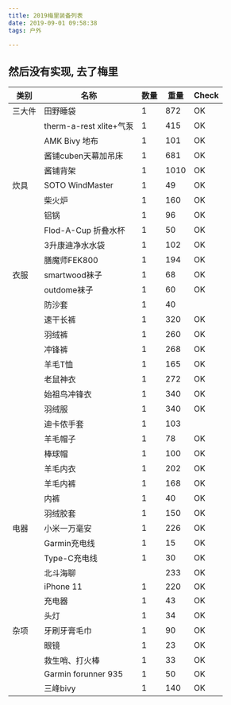 ```yaml
---
title: 2019梅里装备列表
date: 2019-09-01 09:58:38
tags: 户外

---
```


## 然后没有实现, 去了梅里

| 类别   | 名称                    | 数量 | 重量 | Check |
| ------ | ----------------------- | ---- | ---- | ----- |
| 三大件 | 田野睡袋                | 1    | 872  | OK    |
|        | therm-a-rest xlite+气泵 | 1    | 415  | OK    |
|        | AMK Bivy 地布           | 1    | 101  | OK    |
|        | 酱铺cuben天幕加吊床     | 1    | 681  | OK    |
|        | 酱铺背架                | 1    | 1010 | OK    |
| 炊具   | SOTO WindMaster         | 1    | 49   | OK    |
|        | 柴火炉                  | 1    | 160  | OK    |
|        | 铝锅                    | 1    | 96   | OK    |
|        | Flod-A-Cup 折叠水杯     | 1    | 50   | OK    |
|        | 3升康迪净水水袋         | 1    | 102  | OK    |
|        | 膳魔师FEK800            | 1    | 194  | OK    |
| 衣服   | smartwood袜子           | 1    | 68   | OK    |
|        | outdome袜子             | 1    | 60   | OK    |
|        | 防沙套                  | 1    | 40   |       |
|        | 速干长裤                | 1    | 320  | OK    |
|        | 羽绒裤                  | 1    | 260  | OK    |
|        | 冲锋裤                  | 1    | 268  | OK    |
|        | 羊毛T恤                 | 1    | 165  | OK    |
|        | 老鼠神衣                | 1    | 272  | OK    |
|        | 始祖鸟冲锋衣            | 1    | 340  | OK    |
|        | 羽绒服                  | 1    | 340  | OK    |
|        | 迪卡侬手套              | 1    | 103  |       |
|        | 羊毛帽子                | 1    | 78   | OK    |
|        | 棒球帽                  | 1    | 100  | OK    |
|        | 羊毛内衣                | 1    | 202  | OK    |
|        | 羊毛内裤                | 1    | 168  | OK    |
|        | 内裤                    | 1    | 40   | OK    |
|        | 羽绒胶套                | 1    | 150  | OK    |
| 电器   | 小米一万毫安            | 1    | 226  | OK    |
|        | Garmin充电线            | 1    | 15   | OK    |
|        | Type-C充电线            | 1    | 30   | OK    |
|        | 北斗海聊                |      | 233  | OK    |
|        | iPhone 11               | 1    | 220  | OK    |
|        | 充电器                  | 1    | 43   | OK    |
|        | 头灯                    | 1    | 34   | OK    |
| 杂项   | 牙刷牙膏毛巾            | 1    | 90   | OK    |
|        | 眼镜                    | 1    | 23   | OK    |
|        | 救生哨、打火棒          | 1    | 33   | OK    |
|        | Garmin forunner 935     | 1    | 50   | OK    |
|        | 三峰bivy                | 1    | 140  | OK    |
